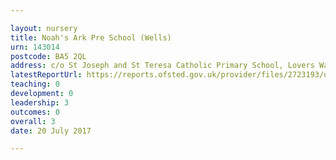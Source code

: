```yaml
---

layout: nursery
title: Noah's Ark Pre School (Wells)
urn: 143014
postcode: BA5 2QL
address: c/o St Joseph and St Teresa Catholic Primary School, Lovers Walk, Wells, Somerset, BA5 2QL
latestReportUrl: https://reports.ofsted.gov.uk/provider/files/2723193/urn/143014.pdf
teaching: 0
development: 0
leadership: 3
outcomes: 0
overall: 3
date: 20 July 2017

---
```

